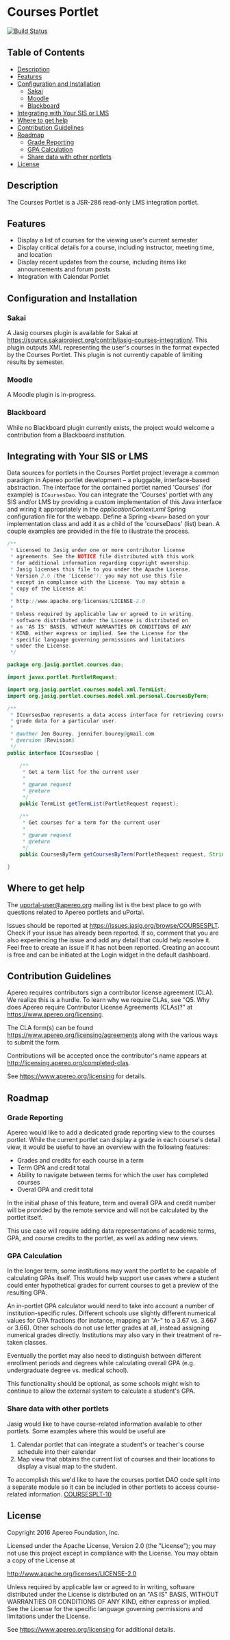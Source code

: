 # Courses Portlet

[![Build Status](https://travis-ci.org/Jasig/CoursesPortlet.svg?branch=master)](https://travis-ci.org/Jasig/CoursesPortlet)


## Table of Contents

*   [Description](#description)
*   [Features](#features)
*   [Configuration and Installation](#configuration-and-installation)
    *   [Sakai](#sakai)
    *   [Moodle](#moodle)
    *   [Blackboard](#blackboard)
*   [Integrating with Your SIS or LMS](#integrating-with-your-sis-or-lms)
*   [Where to get help](#where-to-get-help)
*   [Contribution Guidelines](#contribution-guidelines)
*   [Roadmap](#roadmap)
    *   [Grade Reporting](#grade-reporting)
    *   [GPA Calculation](#gpa-calculation)
    *   [Share data with other portlets](#share-data-with-other-portlets)
*   [License](#license)

## Description


The Courses Portlet is a JSR-286 read-only LMS integration portlet.

## Features

*   Display a list of courses for the viewing user's current semester
*   Display critical details for a course, including instructor, meeting time, and location
*   Display recent updates from the course, including items like announcements and forum posts
*   Integration with Calendar Portlet

## Configuration and Installation

### Sakai

A Jasig courses plugin is available for Sakai at <https://source.sakaiproject.org/contrib/jasig-courses-integration/>.  This plugin outputs XML representing the user's courses in the format expected by the Courses Portlet. This plugin is not currently capable of limiting results by semester.

### Moodle

A Moodle plugin is in-progress.

### Blackboard

While no Blackboard plugin currently exists, the project would welcome a contribution from a Blackboard institution.

## Integrating with Your SIS or LMS

Data sources for portlets in the Courses Portlet project leverage a common paradigm in Apereo portlet development – a pluggable, interface-based abstraction.  The interface for the contained portlet named 'Courses' (for example) is `ICoursesDao`.
You can integrate the 'Courses' portlet with any SIS and/or LMS by providing a custom implementation of this Java interface and wiring it appropriately in the *applicationContext.xml* Spring configuration file for the webapp.  Define a Spring `<bean>` based on your implementation class and add it as a child of the 'courseDaos' (list) bean.  A couple examples are provided in the file to illustrate the process.

``` Java
/**
 * Licensed to Jasig under one or more contributor license
 * agreements. See the NOTICE file distributed with this work
 * for additional information regarding copyright ownership.
 * Jasig licenses this file to you under the Apache License,
 * Version 2.0 (the "License"); you may not use this file
 * except in compliance with the License. You may obtain a
 * copy of the License at:
 *
 * http://www.apache.org/licenses/LICENSE-2.0
 *
 * Unless required by applicable law or agreed to in writing,
 * software distributed under the License is distributed on
 * an "AS IS" BASIS, WITHOUT WARRANTIES OR CONDITIONS OF ANY
 * KIND, either express or implied. See the License for the
 * specific language governing permissions and limitations
 * under the License.
 */

package org.jasig.portlet.courses.dao;

import javax.portlet.PortletRequest;

import org.jasig.portlet.courses.model.xml.TermList;
import org.jasig.portlet.courses.model.xml.personal.CoursesByTerm;

/**
 * ICoursesDao represents a data access interface for retrieving course and
 * grade data for a particular user.
 *
 * @author Jen Bourey, jennifer.bourey@gmail.com
 * @version $Revision$
 */
public interface ICoursesDao {

    /**
     * Get a term list for the current user
     *
     * @param request
     * @return
     */
    public TermList getTermList(PortletRequest request);

    /**
     * Get courses for a term for the current user
     *
     * @param request
     * @return
     */
    public CoursesByTerm getCoursesByTerm(PortletRequest request, String termCode);

}
```

## Where to get help

The <uportal-user@apereo.org> mailing list is the best place to go with
questions related to Apereo portlets and uPortal.

Issues should be reported at <https://issues.jasig.org/browse/COURSESPLT>.
Check if your issue has already been reported. If so, comment that you are also
experiencing the issue and add any detail that could help resolve it. Feel free to
create an issue if it has not been reported. Creating an account is free and can be
initiated at the Login widget in the default dashboard.

## Contribution Guidelines
Apereo requires contributors sign a contributor license agreement (CLA).
We realize this is a hurdle. To learn why we require CLAs, see
"Q5. Why does Apereo require Contributor License Agreements (CLAs)?"
at <https://www.apereo.org/licensing>.

The CLA form(s) can be found <https://www.apereo.org/licensing/agreements> along
with the various ways to submit the form.

Contributions will be accepted once the contributor's name appears at
<http://licensing.apereo.org/completed-clas>.

See <https://www.apereo.org/licensing> for details.


## Roadmap

### Grade Reporting

Apereo would like to add a dedicated grade reporting view to the courses portlet.  While the current portlet can display a grade in each course's detail view, it would be useful to have an overview with the following features:

*   Grades and credits for each course in a term
*   Term GPA and credit total
*   Ability to navigate between terms for which the user has completed courses
*   Overal GPA and credit total

In the initial phase of this feature, term and overall GPA and credit number will be provided by the remote service and will not be calculated by the portlet itself.

This use case will require adding data representations of academic terms, GPA, and course credits to the portlet, as well as adding new views.

### GPA Calculation

In the longer term, some institutions may want the portlet to be capable of calculating GPAs itself.  This would help support use cases where a student could enter hypothetical grades for current courses to get a preview of the resulting GPA.

An in-portlet GPA calculator would need to take into account a number of institution-specific rules.  Different schools use slightly different numerical values for GPA fractions (for instance, mapping an "A-" to a 3.67 vs. 3.667 or 3.66).  Other schools do not use letter grades at all, instead assigning numerical grades directly.  Institutions may also vary in their treatment of re-taken classes.

Eventually the portlet may also need to distinguish between different enrollment periods and degrees while calculating overall GPA (e.g. undergraduate degree vs. medical school).

This functionality should be optional, as some schools might wish to continue to allow the external system to calculate a student's GPA.

### Share data with other portlets

Jasig would like to have course-related information available to other portlets.  Some examples where this would be useful are

1.  Calendar portlet that can integrate a student's or teacher's course schedule into their calendar
2.  Map view that obtains the current list of courses and their locations to display a visual map to the student.

To accomplish this we'd like to have the courses portlet DAO code split into a separate module so it can be included in other portlets to access course-related information. [COURSESPLT-10](https://issues.jasig.org/browse/COURSESPLT-10)

## License

Copyright 2016 Apereo Foundation, Inc.

Licensed under the Apache License, Version 2.0 (the "License");
you may not use this project except in compliance with the License.
You may obtain a copy of the License at

<http://www.apache.org/licenses/LICENSE-2.0>

Unless required by applicable law or agreed to in writing, software
distributed under the License is distributed on an "AS IS" BASIS,
WITHOUT WARRANTIES OR CONDITIONS OF ANY KIND, either express or implied.
See the License for the specific language governing permissions and
limitations under the License.

See <https://www.apereo.org/licensing> for additional details.
